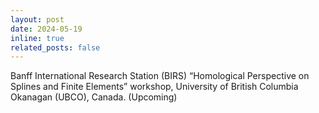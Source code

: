 ```yaml
---
layout: post
date: 2024-05-19
inline: true
related_posts: false
---
```


 Banff International Research Station (BIRS) “Homological Perspective on Splines and Finite Elements” workshop, University of British Columbia Okanagan (UBCO), Canada. (Upcoming)
 
 